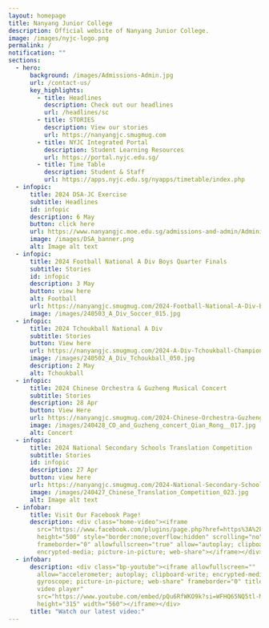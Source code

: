 ```yaml
---
layout: homepage
title: Nanyang Junior College
description: Official website of Nanyang Junior College.
image: /images/nyjc-logo.png
permalink: /
notification: ""
sections:
  - hero:
      background: /images/Admissions-Admin.jpg
      url: /contact-us/
      key_highlights:
        - title: Headlines
          description: Check out our headlines
          url: /headlines/sc
        - title: STORIES
          description: View our stories
          url: https://nanyangjc.smugmug.com
        - title: NYJC Integrated Portal
          description: Student Learning Resources
          url: https://portal.nyjc.edu.sg/
        - title: Time Table
          description: Student & Staff
          url: https://apps.nyjc.edu.sg/nyapps/timetable/index.php
  - infopic:
      title: 2024 DSA-JC Exercise
      subtitle: Headlines
      id: infopic
      description: 6 May
      button: click here
      url: https://www.nanyangjc.moe.edu.sg/admissions-and-admin/Administration/dsa/
      image: /images/DSA_banner.png
      alt: Image alt text
  - infopic:
      title: 2024 Football National A Div Boys Quarter Finals
      subtitle: Stories
      id: infopic
      description: 3 May
      button: view here
      alt: Football
      url: https://nanyangjc.smugmug.com/2024-Football-National-A-Div-Boys-Quarter-Finals-2024
      image: /images/240503_A_Div_Soccer_015.jpg
  - infopic:
      title: 2024 Tchoukball National A Div
      subtitle: Stories
      button: View here
      url: https://nanyangjc.smugmug.com/2024-A-Div-Tchoukball-Championships
      image: /images/240502_A_Div_Tchoukball_050.jpg
      description: 2 May
      alt: Tchoukball
  - infopic:
      title: 2024 Chinese Orchestra & Guzheng Musical Concert
      subtitle: Stories
      description: 28 Apr
      button: View Here
      url: https://nanyangjc.smugmug.com/2024-Chinese-Orchestra-Guzheng-Musical-Concert
      image: /images/240428_CO_and_Guzheng_concert_Qian_Rong__017.jpg
      alt: Concert
  - infopic:
      title: 2024 National Secondary Schools Translation Competition
      subtitle: Stories
      id: infopic
      description: 27 Apr
      button: view here
      url: https://nanyangjc.smugmug.com/2024-National-Secondary-Schools-Translation-Competition
      image: /images/240427_Chinese_Translation_Competition_023.jpg
      alt: Image alt text
  - infobar:
      title: Visit Our Facebook Page!
      description: <div class="home-video"><iframe
        src="https://www.facebook.com/plugins/page.php?href=https%3A%2F%2Fwww.facebook.com%2FNanyangjc%2F&tabs=timeline&width=340&height=500&small_header=false&adapt_container_width=true&hide_cover=false&show_facepile=true&appId"
        height="500" style="border:none;overflow:hidden" scrolling="no"
        frameborder="0" allowfullscreen="true" allow="autoplay; clipboard-write;
        encrypted-media; picture-in-picture; web-share"></iframe></div>
  - infobar:
      description: <div class="bp-youtube"><iframe allowfullscreen=""
        allow="accelerometer; autoplay; clipboard-write; encrypted-media;
        gyroscope; picture-in-picture; web-share" frameborder="0" title="YouTube
        video player"
        src="https://www.youtube.com/embed/pQu6RfWKO9k?si=WFHQ65NQ5tl-M84f"
        height="315" width="560"></iframe></div>
      title: "Watch our latest video:"
---
```

